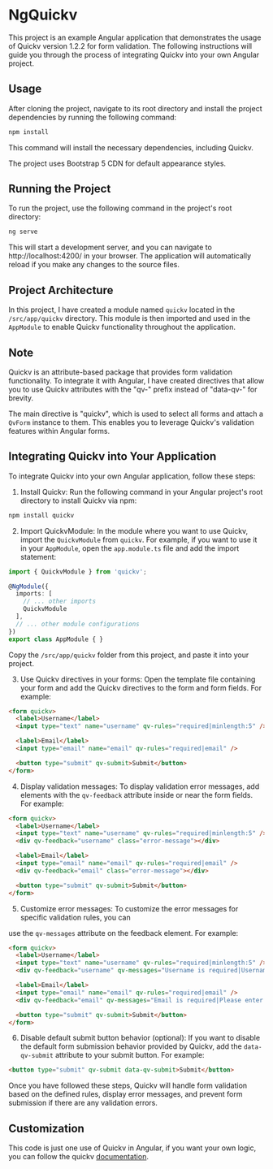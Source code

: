 # NgQuickv

This project is an example Angular application that demonstrates the usage of Quickv version 1.2.2 for form validation. The following instructions will guide you through the process of integrating Quickv into your own Angular project.

## Usage

After cloning the project, navigate to its root directory and install the project dependencies by running the following command:
```bash
npm install
```
This command will install the necessary dependencies, including Quickv.

The project uses Bootstrap 5 CDN for default appearance styles.

## Running the Project

To run the project, use the following command in the project's root directory:
```bash
ng serve
```
This will start a development server, and you can navigate to http://localhost:4200/ in your browser. The application will automatically reload if you make any changes to the source files.

## Project Architecture

In this project, I have created a module named `quickv` located in the `/src/app/quickv` directory. This module is then imported and used in the `AppModule` to enable Quickv functionality throughout the application.

## Note

Quickv is an attribute-based package that provides form validation functionality. To integrate it with Angular, I have created directives that allow you to use Quickv attributes with the "qv-" prefix instead of "data-qv-" for brevity.

The main directive is "quickv", which is used to select all forms and attach a `QvForm` instance to them. This enables you to leverage Quickv's validation features within Angular forms.

## Integrating Quickv into Your Application

To integrate Quickv into your own Angular application, follow these steps:

1. Install Quickv: Run the following command in your Angular project's root directory to install Quickv via npm:
```bash
npm install quickv
```

2. Import QuickvModule: In the module where you want to use Quickv, import the `QuickvModule` from `quickv`. For example, if you want to use it in your `AppModule`, open the `app.module.ts` file and add the import statement:
```typescript
import { QuickvModule } from 'quickv';

@NgModule({
  imports: [
    // ... other imports
    QuickvModule
  ],
  // ... other module configurations
})
export class AppModule { }
```
Copy the `/src/app/quickv` folder from this project, and paste it into your project.

3. Use Quickv directives in your forms: Open the template file containing your form and add the Quickv directives to the form and form fields. For example:
```html
<form quickv>
  <label>Username</label>
  <input type="text" name="username" qv-rules="required|minlength:5" />

  <label>Email</label>
  <input type="email" name="email" qv-rules="required|email" />

  <button type="submit" qv-submit>Submit</button>
</form>
```

4. Display validation messages: To display validation error messages, add elements with the `qv-feedback` attribute inside or near the form fields. For example:
```html
<form quickv>
  <label>Username</label>
  <input type="text" name="username" qv-rules="required|minlength:5" />
  <div qv-feedback="username" class="error-message"></div>

  <label>Email</label>
  <input type="email" name="email" qv-rules="required|email" />
  <div qv-feedback="email" class="error-message"></div>

  <button type="submit" qv-submit>Submit</button>
</form>
```

5. Customize error messages: To customize the error messages for specific validation rules, you can

 use the `qv-messages` attribute on the feedback element. For example:
```html
<form quickv>
  <label>Username</label>
  <input type="text" name="username" qv-rules="required|minlength:5" />
  <div qv-feedback="username" qv-messages="Username is required|Username must have at least 5 characters" class="error-message"></div>

  <label>Email</label>
  <input type="email" name="email" qv-rules="required|email" />
  <div qv-feedback="email" qv-messages="Email is required|Please enter a valid email address" class="error-message"></div>

  <button type="submit" qv-submit>Submit</button>
</form>
```

6. Disable default submit button behavior (optional): If you want to disable the default form submission behavior provided by Quickv, add the `data-qv-submit` attribute to your submit button. For example:
```html
<button type="submit" qv-submit data-qv-submit>Submit</button>
```

Once you have followed these steps, Quickv will handle form validation based on the defined rules, display error messages, and prevent form submission if there are any validation errors.

## Customization
This code is just one use of Quickv in Angular, if you want your own logic, you can follow the quickv [documentation](https://github.com/quick-v/quickv).
